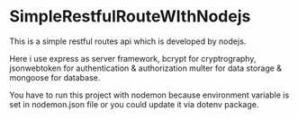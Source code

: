 # SimpleRestfulRouteWIthNodejs

This is a simple restful routes api which is developed by nodejs.

Here i use express as server framework,
bcrypt for cryptrography,
jsonwebtoken for authentication & authorization
multer for data storage & 
mongoose for database.

You have to run this project with nodemon because 
environment variable is set in nodemon.json file or 
you could update it via dotenv package.
